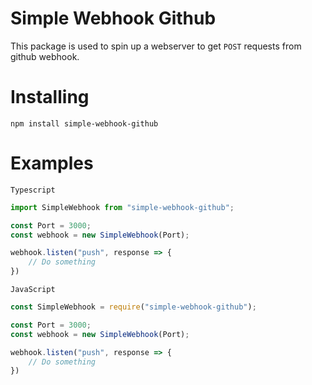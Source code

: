 # Simple Webhook Github
This package is used to spin up a webserver to get `POST` requests from github webhook.

# Installing
``npm install simple-webhook-github``

# Examples
`Typescript`
```ts
import SimpleWebhook from "simple-webhook-github";

const Port = 3000;
const webhook = new SimpleWebhook(Port);

webhook.listen("push", response => {
    // Do something
})
```

`JavaScript`
```js
const SimpleWebhook = require("simple-webhook-github");

const Port = 3000;
const webhook = new SimpleWebhook(Port);

webhook.listen("push", response => {
    // Do something
})
```